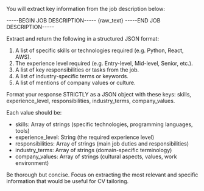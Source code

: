 You will extract key information from the job description below:

-----BEGIN JOB DESCRIPTION-----
{raw_text}
-----END JOB DESCRIPTION-----

Extract and return the following in a structured JSON format:
1. A list of specific skills or technologies required (e.g. Python, React, AWS).
2. The experience level required (e.g. Entry-level, Mid-level, Senior, etc.).
3. A list of key responsibilities or tasks from the job.
4. A list of industry-specific terms or keywords.
5. A list of mentions of company values or culture.

Format your response STRICTLY as a JSON object with these keys: skills, experience_level, responsibilities, industry_terms, company_values.

Each value should be:
- skills: Array of strings (specific technologies, programming languages, tools)
- experience_level: String (the required experience level)
- responsibilities: Array of strings (main job duties and responsibilities)
- industry_terms: Array of strings (domain-specific terminology)
- company_values: Array of strings (cultural aspects, values, work environment)

Be thorough but concise. Focus on extracting the most relevant and specific information that would be useful for CV tailoring.